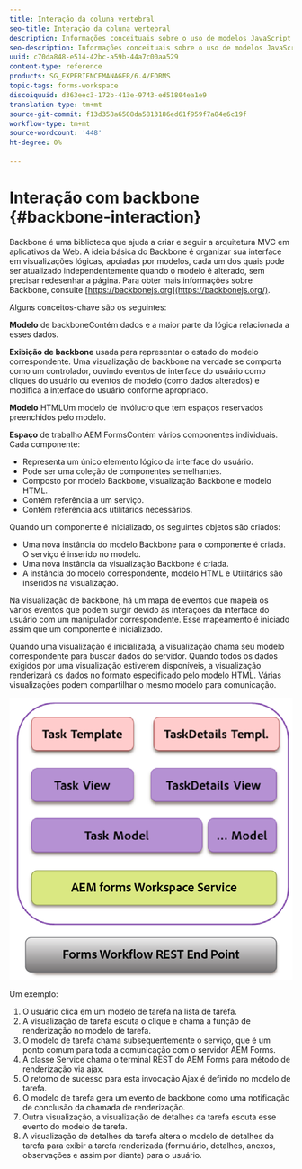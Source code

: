 ```yaml
---
title: Interação da coluna vertebral
seo-title: Interação da coluna vertebral
description: Informações conceituais sobre o uso de modelos JavaScript Backbone na área de trabalho do AEM Forms.
seo-description: Informações conceituais sobre o uso de modelos JavaScript Backbone na área de trabalho do AEM Forms.
uuid: c70da848-e514-42bc-a59b-44a7c00aa529
content-type: reference
products: SG_EXPERIENCEMANAGER/6.4/FORMS
topic-tags: forms-workspace
discoiquuid: d363eec3-172b-413e-9743-ed51804ea1e9
translation-type: tm+mt
source-git-commit: f13d358a6508da5813186ed61f959f7a84e6c19f
workflow-type: tm+mt
source-wordcount: '448'
ht-degree: 0%

---
```



# Interação com backbone {#backbone-interaction}

Backbone é uma biblioteca que ajuda a criar e seguir a arquitetura MVC em aplicativos da Web. A ideia básica do Backbone é organizar sua interface em visualizações lógicas, apoiadas por modelos, cada um dos quais pode ser atualizado independentemente quando o modelo é alterado, sem precisar redesenhar a página. Para obter mais informações sobre Backbone, consulte [https://backbonejs.org](https://backbonejs.org/).

Alguns conceitos-chave são os seguintes:

**Modelo** de backboneContém dados e a maior parte da lógica relacionada a esses dados.

**Exibição de backbone** usada para representar o estado do modelo correspondente. Uma visualização de backbone na verdade se comporta como um controlador, ouvindo eventos de interface do usuário como cliques do usuário ou eventos de modelo (como dados alterados) e modifica a interface do usuário conforme apropriado.

**Modelo** HTMLUm modelo de invólucro que tem espaços reservados preenchidos pelo modelo.

**Espaço** de trabalho AEM FormsContém vários componentes individuais. Cada componente:

* Representa um único elemento lógico da interface do usuário.
* Pode ser uma coleção de componentes semelhantes.
* Composto por modelo Backbone, visualização Backbone e modelo HTML.
* Contém referência a um serviço.
* Contém referência aos utilitários necessários.

Quando um componente é inicializado, os seguintes objetos são criados:

* Uma nova instância do modelo Backbone para o componente é criada. O serviço é inserido no modelo.
* Uma nova instância da visualização Backbone é criada.
* A instância do modelo correspondente, modelo HTML e Utilitários são inseridos na visualização.

Na visualização de backbone, há um mapa de eventos que mapeia os vários eventos que podem surgir devido às interações da interface do usuário com um manipulador correspondente. Esse mapeamento é iniciado assim que um componente é inicializado.

Quando uma visualização é inicializada, a visualização chama seu modelo correspondente para buscar dados do servidor. Quando todos os dados exigidos por uma visualização estiverem disponíveis, a visualização renderizará os dados no formato especificado pelo modelo HTML. Várias visualizações podem compartilhar o mesmo modelo para comunicação.

![](do-not-localize/aem_forms_workflow.png)

Um exemplo:

1. O usuário clica em um modelo de tarefa na lista de tarefa.
1. A visualização de tarefa escuta o clique e chama a função de renderização no modelo de tarefa.
1. O modelo de tarefa chama subsequentemente o serviço, que é um ponto comum para toda a comunicação com o servidor AEM Forms.
1. A classe Service chama o terminal REST do AEM Forms para método de renderização via ajax.
1. O retorno de sucesso para esta invocação Ajax é definido no modelo de tarefa.
1. O modelo de tarefa gera um evento de backbone como uma notificação de conclusão da chamada de renderização.
1. Outra visualização, a visualização de detalhes da tarefa escuta esse evento do modelo de tarefa.
1. A visualização de detalhes da tarefa altera o modelo de detalhes da tarefa para exibir a tarefa renderizada (formulário, detalhes, anexos, observações e assim por diante) para o usuário.

